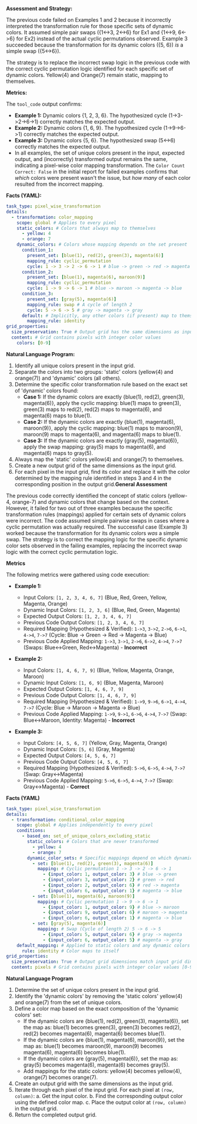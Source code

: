 **Assessment and Strategy:**

The previous code failed on Examples 1 and 2 because it incorrectly interpreted the transformation rule for those specific sets of dynamic colors. It assumed simple pair swaps ({1<->3, 2<->6} for Ex1 and {1<->9, 6<->6} for Ex2) instead of the actual cyclic permutations observed. Example 3 succeeded because the transformation for its dynamic colors ({5, 6}) *is* a simple swap ({5<->6}).

The strategy is to replace the incorrect swap logic in the previous code with the correct cyclic permutation logic identified for each specific set of dynamic colors. Yellow(4) and Orange(7) remain static, mapping to themselves.

**Metrics:**

The `tool_code` output confirms:

*   **Example 1:** Dynamic colors {1, 2, 3, 6}. The hypothesized cycle (1->3->2->6->1) correctly matches the expected output.
*   **Example 2:** Dynamic colors {1, 6, 9}. The hypothesized cycle (1->9->6->1) correctly matches the expected output.
*   **Example 3:** Dynamic colors {5, 6}. The hypothesized swap (5<->6) correctly matches the expected output.
*   In all examples, the set of unique colors present in the input, expected output, and (incorrectly) transformed output remains the same, indicating a pixel-wise color mapping transformation. The `Color Count Correct: False` in the initial report for failed examples confirms that *which* colors were present wasn't the issue, but *how many* of each color resulted from the incorrect mapping.

**Facts (YAML):**


```yaml
task_type: pixel_wise_transformation
details:
  - transformation: color_mapping
    scope: global # Applies to every pixel
    static_colors: # Colors that always map to themselves
      - yellow: 4
      - orange: 7
    dynamic_colors: # Colors whose mapping depends on the set present
      condition_1:
        present_set: [blue(1), red(2), green(3), magenta(6)]
        mapping_rule: cyclic_permutation
        cycle: 1 -> 3 -> 2 -> 6 -> 1 # blue -> green -> red -> magenta -> blue
      condition_2:
        present_set: [blue(1), magenta(6), maroon(9)]
        mapping_rule: cyclic_permutation
        cycle: 1 -> 9 -> 6 -> 1 # blue -> maroon -> magenta -> blue
      condition_3:
        present_set: [gray(5), magenta(6)]
        mapping_rule: swap # A cycle of length 2
        cycle: 5 -> 6 -> 5 # gray -> magenta -> gray
      default: # Implicitly, any other colors (if present) map to themselves
        mapping_rule: identity
grid_properties:
  size_preservation: True # Output grid has the same dimensions as input
  content: # Grid contains pixels with integer color values
    colors: [0-9]
```


**Natural Language Program:**

1.  Identify all unique colors present in the input grid.
2.  Separate the colors into two groups: 'static' colors (yellow(4) and orange(7)) and 'dynamic' colors (all others).
3.  Determine the specific color transformation rule based on the exact set of 'dynamic' colors found:
    *   **Case 1:** If the dynamic colors are exactly {blue(1), red(2), green(3), magenta(6)}, apply the cyclic mapping: blue(1) maps to green(3), green(3) maps to red(2), red(2) maps to magenta(6), and magenta(6) maps to blue(1).
    *   **Case 2:** If the dynamic colors are exactly {blue(1), magenta(6), maroon(9)}, apply the cyclic mapping: blue(1) maps to maroon(9), maroon(9) maps to magenta(6), and magenta(6) maps to blue(1).
    *   **Case 3:** If the dynamic colors are exactly {gray(5), magenta(6)}, apply the swap mapping: gray(5) maps to magenta(6), and magenta(6) maps to gray(5).
4.  Always map the 'static' colors yellow(4) and orange(7) to themselves.
5.  Create a new output grid of the same dimensions as the input grid.
6.  For each pixel in the input grid, find its color and replace it with the color determined by the mapping rule identified in steps 3 and 4 in the corresponding position in the output grid.**General Assessment**

The previous code correctly identified the concept of static colors (yellow-4, orange-7) and dynamic colors that change based on the context. However, it failed for two out of three examples because the specific transformation rules (mappings) applied for certain sets of dynamic colors were incorrect. The code assumed simple pairwise swaps in cases where a cyclic permutation was actually required. The successful case (Example 3) worked because the transformation for its dynamic colors *was* a simple swap. The strategy is to correct the mapping logic for the specific dynamic color sets observed in the failing examples, replacing the incorrect swap logic with the correct cyclic permutation logic.

**Metrics**

The following metrics were gathered using code execution:

*   **Example 1:**
    *   Input Colors: `[1, 2, 3, 4, 6, 7]` (Blue, Red, Green, Yellow, Magenta, Orange)
    *   Dynamic Input Colors: `[1, 2, 3, 6]` (Blue, Red, Green, Magenta)
    *   Expected Output Colors: `[1, 2, 3, 4, 6, 7]`
    *   Previous Code Output Colors: `[1, 2, 3, 4, 6, 7]`
    *   Required Mapping (Hypothesized & Verified): `1->3`, `3->2`, `2->6`, `6->1`, `4->4`, `7->7` (Cycle: Blue -> Green -> Red -> Magenta -> Blue)
    *   Previous Code Applied Mapping: `1->3`, `3->1`, `2->6`, `6->2`, `4->4`, `7->7` (Swaps: Blue<->Green, Red<->Magenta) - **Incorrect**

*   **Example 2:**
    *   Input Colors: `[1, 4, 6, 7, 9]` (Blue, Yellow, Magenta, Orange, Maroon)
    *   Dynamic Input Colors: `[1, 6, 9]` (Blue, Magenta, Maroon)
    *   Expected Output Colors: `[1, 4, 6, 7, 9]`
    *   Previous Code Output Colors: `[1, 4, 6, 7, 9]`
    *   Required Mapping (Hypothesized & Verified): `1->9`, `9->6`, `6->1`, `4->4`, `7->7` (Cycle: Blue -> Maroon -> Magenta -> Blue)
    *   Previous Code Applied Mapping: `1->9`, `9->1`, `6->6`, `4->4`, `7->7` (Swap: Blue<->Maroon, Identity: Magenta) - **Incorrect**

*   **Example 3:**
    *   Input Colors: `[4, 5, 6, 7]` (Yellow, Gray, Magenta, Orange)
    *   Dynamic Input Colors: `[5, 6]` (Gray, Magenta)
    *   Expected Output Colors: `[4, 5, 6, 7]`
    *   Previous Code Output Colors: `[4, 5, 6, 7]`
    *   Required Mapping (Hypothesized & Verified): `5->6`, `6->5`, `4->4`, `7->7` (Swap: Gray<->Magenta)
    *   Previous Code Applied Mapping: `5->6`, `6->5`, `4->4`, `7->7` (Swap: Gray<->Magenta) - **Correct**

**Facts (YAML)**


```yaml
task_type: pixel_wise_transformation
details:
  - transformation: conditional_color_mapping
    scope: global # Applies independently to every pixel
    conditions:
      - based_on: set_of_unique_colors_excluding_static
        static_colors: # Colors that are never transformed
          - yellow: 4
          - orange: 7
        dynamic_color_sets: # Specific mappings depend on which dynamic colors are present
          - set: [blue(1), red(2), green(3), magenta(6)]
            mapping: # Cyclic permutation 1 -> 3 -> 2 -> 6 -> 1
              - {input_color: 1, output_color: 3} # blue -> green
              - {input_color: 3, output_color: 2} # green -> red
              - {input_color: 2, output_color: 6} # red -> magenta
              - {input_color: 6, output_color: 1} # magenta -> blue
          - set: [blue(1), magenta(6), maroon(9)]
            mapping: # Cyclic permutation 1 -> 9 -> 6 -> 1
              - {input_color: 1, output_color: 9} # blue -> maroon
              - {input_color: 9, output_color: 6} # maroon -> magenta
              - {input_color: 6, output_color: 1} # magenta -> blue
          - set: [gray(5), magenta(6)]
            mapping: # Swap (Cycle of length 2) 5 -> 6 -> 5
              - {input_color: 5, output_color: 6} # gray -> magenta
              - {input_color: 6, output_color: 5} # magenta -> gray
    default_mapping: # Applied to static colors and any dynamic colors not covered by specific sets
      rule: identity # Color maps to itself
grid_properties:
  size_preservation: True # Output grid dimensions match input grid dimensions
  content: pixels # Grid contains pixels with integer color values [0-9]
```


**Natural Language Program**

1.  Determine the set of unique colors present in the input grid.
2.  Identify the 'dynamic colors' by removing the 'static colors' yellow(4) and orange(7) from the set of unique colors.
3.  Define a color map based on the exact composition of the 'dynamic colors' set:
    *   If the dynamic colors are {blue(1), red(2), green(3), magenta(6)}, set the map as: blue(1) becomes green(3), green(3) becomes red(2), red(2) becomes magenta(6), magenta(6) becomes blue(1).
    *   If the dynamic colors are {blue(1), magenta(6), maroon(9)}, set the map as: blue(1) becomes maroon(9), maroon(9) becomes magenta(6), magenta(6) becomes blue(1).
    *   If the dynamic colors are {gray(5), magenta(6)}, set the map as: gray(5) becomes magenta(6), magenta(6) becomes gray(5).
    *   Add mappings for the static colors: yellow(4) becomes yellow(4), orange(7) becomes orange(7).
4.  Create an output grid with the same dimensions as the input grid.
5.  Iterate through each pixel of the input grid. For each pixel at `(row, column)`:
    a.  Get the input color.
    b.  Find the corresponding output color using the defined color map.
    c.  Place the output color at `(row, column)` in the output grid.
6.  Return the completed output grid.